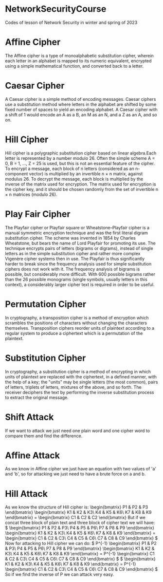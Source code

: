 # NetworkSecurityCourse
Codes of lesson of Network Security in winter and spring of 2023 

# Affine Cipher
The Affine cipher is a type of monoalphabetic substitution cipher, wherein each letter in an alphabet is mapped to its numeric equivalent, encrypted using a simple mathematical function, and converted back to a letter.

# Caesar Cipher
A Caesar cipher is a simple method of encoding messages. Caesar ciphers use a substitution method where letters in the alphabet are shifted by some fixed number of spaces to yield an encoding alphabet. A Caesar cipher with a shift of 1 would encode an A as a B, an M as an N, and a Z as an A, and so on.

# Hill Cipher
Hill cipher is a polygraphic substitution cipher based on linear algebra.Each letter is represented by a number modulo 26. Often the simple scheme A = 0, B = 1, …, Z = 25 is used, but this is not an essential feature of the cipher. To encrypt a message, each block of n letters (considered as an n-component vector) is multiplied by an invertible n × n matrix, against modulus 26. To decrypt the message, each block is multiplied by the inverse of the matrix used for encryption.
The matrix used for encryption is the cipher key, and it should be chosen randomly from the set of invertible n × n matrices (modulo 26).

# Play Fair Cipher
The Playfair cipher or Playfair square or Wheatstone–Playfair cipher is a manual symmetric encryption technique and was the first literal digram substitution cipher. The scheme was invented in 1854 by Charles Wheatstone, but bears the name of Lord Playfair for promoting its use.
The technique encrypts pairs of letters (bigrams or digrams), instead of single letters as in the simple substitution cipher and rather more complex Vigenère cipher systems then in use. The Playfair is thus significantly harder to break since the frequency analysis used for simple substitution ciphers does not work with it. The frequency analysis of bigrams is possible, but considerably more difficult. With 600 possible bigrams rather than the 26 possible monograms (single symbols, usually letters in this context), a considerably larger cipher text is required in order to be useful.

# Permutation Cipher
In cryptography, a transposition cipher is a method of encryption which scrambles the positions of characters without changing the characters themselves. Transposition ciphers reorder units of plaintext according to a regular system to produce a ciphertext which is a permutation of the plaintext.

# Substitution Cipher
In cryptography, a substitution cipher is a method of encrypting in which units of plaintext are replaced with the ciphertext, in a defined manner, with the help of a key; the "units" may be single letters (the most common), pairs of letters, triplets of letters, mixtures of the above, and so forth. The receiver deciphers the text by performing the inverse substitution process to extract the original message. 

# Shift Attack
If we want to attack we just need one plain word and one cipher word to compare them and find the difference.

# Affine Attack
As we know in Affine cipher we just have an equation with two values of 'a' and 'b', so for attacking we just need to have a brute force on a and b.

# Hill Attack
As we know the structure of Hill cipher is:
 \begin{bmatrix} P1 & P2 & P3 \end{bmatrix} \begin{bmatrix} K1 & K2 & K3\\ K4 & K5 & K6\\ K7 & K8 & K9 \end{bmatrix} = \begin{bmatrix} C1 & C2 & C2 \end{bmatrix} 
But if we concat three block of plain text and three block of cipher text we will have:
$ \begin{bmatrix} P1 & P2 & P3\\ P4 & P5 & P6\\ P7 & P8 & P9 \end{bmatrix} \begin{bmatrix} K1 & K2 & K3\\ K4 & K5 & K6\\ K7 & K8 & K9 \end{bmatrix} = \begin{bmatrix} C1 & C2 & C3\\ C4 & C5 & C6\\ C7 & C8 & C9 \end{bmatrix} $
Now for attacking to Hill cipher we can do:
$ P^{-1} \begin{bmatrix} P1 & P2 & P3\\ P4 & P5 & P6\\ P7 & P8 & P9 \end{bmatrix} \begin{bmatrix} K1 & K2 & K3\\ K4 & K5 & K6\\ K7 & K8 & K9 \end{bmatrix} = P^{-1} \begin{bmatrix} C1 & C2 & C3\\ C4 & C5 & C6\\ C7 & C8 & C9 \end{bmatrix} $
$ \begin{bmatrix} K1 & K2 & K3\\ K4 & K5 & K6\\ K7 & K8 & K9 \end{bmatrix} = P^{-1} \begin{bmatrix} C1 & C2 & C3\\ C4 & C5 & C6\\ C7 & C8 & C9 \end{bmatrix} $
So if we find the inverse of P we can attack very easy.
